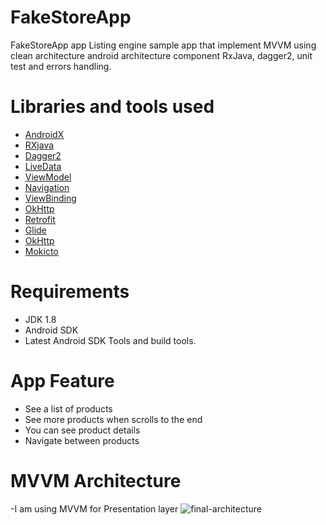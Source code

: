 # FakeStoreApp

 FakeStoreApp app Listing engine sample app that implement MVVM using clean architecture 
 android architecture component RxJava, dagger2, unit test and errors handling.
 
 
 # Libraries and tools used
 
- [AndroidX](https://developer.android.com/jetpack/androidx)
- [RXjava](https://github.com/ReactiveX/RxJava)
- [Dagger2](https://dagger.dev/)
- [LiveData](https://developer.android.com/topic/libraries/architecture/livedata.html)
- [ViewModel](https://developer.android.com/topic/libraries/architecture/viewmodel.html)
- [Navigation](https://developer.android.com/guide/navigation)
- [ViewBinding](https://developer.android.com/topic/libraries/view-binding)
- [OkHttp](https://square.github.io/okhttp/)
- [Retrofit](http://square.github.io/retrofit/)
- [Glide](https://github.com/bumptech/glide)
- [OkHttp](http://square.github.io/okhttp/)
- [Mokicto](https://search.maven.org/artifact/com.nhaarman.mockitokotlin2/mockito-kotlin/2.2.0/jar)


# Requirements
- JDK 1.8
- Android SDK
- Latest Android SDK Tools and build tools.

# App Feature

- See a list of products
- See more products when scrolls to the end
- You can see product details 
- Navigate between products 


# MVVM Architecture 
-I am using MVVM for Presentation layer 
![final-architecture](https://user-images.githubusercontent.com/59806410/138581065-768be895-2348-475e-9abe-54a75ec4cf23.png)


